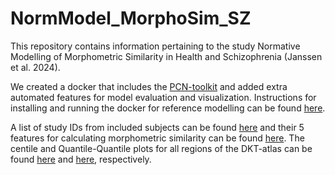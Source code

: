 # NormModel_MorphoSim_SZ


This repository contains information pertaining to the study Normative Modelling of Morphometric Similarity in Health and Schizophrenia (Janssen et al. 2024).

We created a docker that includes the [PCN-toolkit](https://pcntoolkit.readthedocs.io/en/latest/) and added extra automated features for model evaluation and visualization. Instructions for installing and running the docker for reference modelling can be found [here](https://github.com/iamjoostjanssen/NormModel_MorphoSim_SZ/blob/main/Docker_and_ReferenceModelling.txt).

A list of study IDs from included subjects can be found [here](https://github.com/iamjoostjanssen/NormModel_MorphoSim_SZ/blob/main/Included_subjects_IDs.csv) and their 5 features for calculating morphometric similarity can be found [here](https://github.com/iamjoostjanssen/RefModel_MorphoSim_SZ/blob/main/Included_subjects_5_features_10_publicdatasets.csv). The centile and Quantile-Quantile plots for all regions of the DKT-atlas can be found [here](https://github.com/iamjoostjanssen/NormModel_MorphoSim_SZ/tree/main/NormativeModels) and [here](https://github.com/iamjoostjanssen/NormModel_MorphoSim_SZ/tree/main/Q-Q%20plots), respectively.
